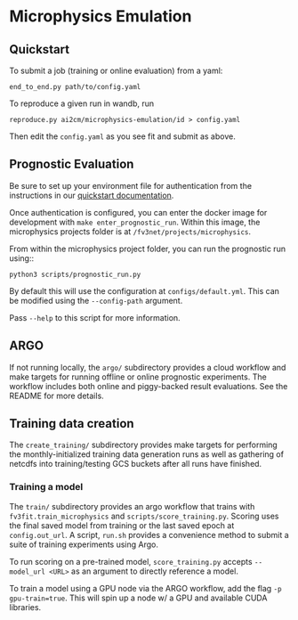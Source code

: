 # Microphysics Emulation

## Quickstart

To submit a job (training or online evaluation) from a yaml:

    end_to_end.py path/to/config.yaml

To reproduce a given run in wandb, run

    reproduce.py ai2cm/microphysics-emulation/id > config.yaml

Then edit the `config.yaml` as you see fit and submit as above.

## Prognostic Evaluation

Be sure to set up your environment file for authentication from the instructions in our [quickstart documentation](https://vulcanclimatemodeling.com/docs/fv3net/quickstarts.html#quickstarts).

Once authentication is configured, you can enter the docker image for development with ``make enter_prognostic_run``.
Within this image, the microphysics projects folder is at ``/fv3net/projects/microphysics``.

From within the microphysics project folder, you can run the prognostic run using::

    python3 scripts/prognostic_run.py

By default this will use the configuration at ``configs/default.yml``.
This can be modified using the ``--config-path`` argument.

Pass `--help` to this script for more information.

## ARGO

If not running locally, the `argo/` subdirectory provides a cloud workflow
and make targets for running offline or online prognostic experiments.  The
workflow includes both online and piggy-backed result evaluations.  See
the README for more details.

## Training data creation

The `create_training/` subdirectory provides make targets for performing the
monthly-initialized training data generation runs as well as gathering
of netcdfs into training/testing GCS buckets after all runs have finished.

### Training a model
The `train/` subdirectory provides an argo workflow that trains with
`fv3fit.train_microphysics` and `scripts/score_training.py`. Scoring
uses the final saved model from training or the last saved epoch at
`config.out_url`.  A script, `run.sh` provides a convenience method
to submit a suite of training experiments using Argo.

To run scoring on a pre-trained model, `score_training.py` accepts
`--model_url <URL>` as an argument to directly reference a model.

To train a model using a GPU node via the ARGO workflow, add the
flag `-p gpu-train=true`.  This will spin up a node w/ a
GPU and available CUDA libraries.
